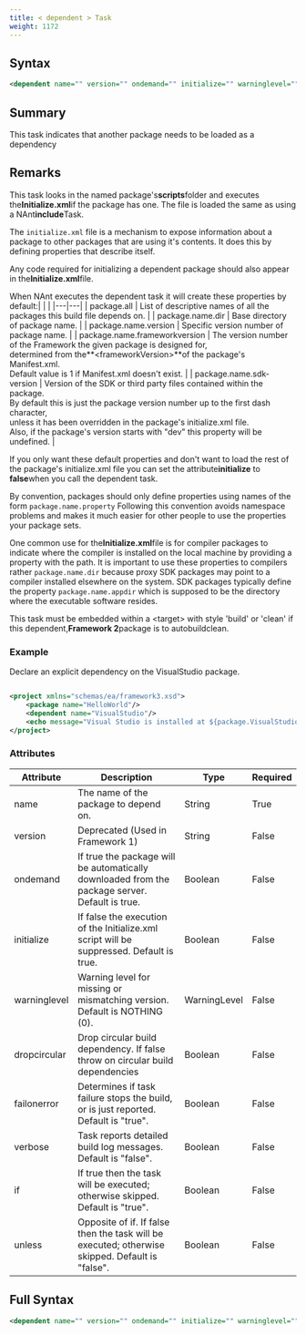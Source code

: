```yaml
---
title: < dependent > Task
weight: 1172
---
```

## Syntax
```xml
<dependent name="" version="" ondemand="" initialize="" warninglevel="" dropcircular="" failonerror="" verbose="" if="" unless="" />
```
## Summary ##
This task indicates that another package needs to be loaded as a dependency

## Remarks ##
This task looks in the named package&#39;s**scripts**folder
and executes the**Initialize.xml**if the package has one.
The file is loaded the same as using a NAnt**include**Task.

The `initialize.xml` file is a mechanism to expose information
about a package to other packages that are using it&#39;s contents.
It does this by defining properties that describe itself.

Any code required for initializing a dependent package should also appear in the**Initialize.xml**file.

When NAnt executes the dependent task it will create these properties by default:|   |   |
|---|---|
| package.all | List of descriptive names of all the packages this build file depends on. | 
| package.name.dir | Base directory of package name. | 
| package.name.version | Specific version number of package name. | 
| package.name.frameworkversion | The version number of the Framework the given package is designed for,<br>determined from the**&lt;frameworkVersion&gt;**of the package&#39;s Manifest.xml.<br>Default value is 1 if Manifest.xml doesn&#39;t exist. | 
| package.name.sdk-version | Version of the SDK or third party files contained within the package.<br>By default this is just the package version number up to the first dash character,<br>unless it has been overridden in the package&#39;s initialize.xml file.<br>Also, if the package&#39;s version starts with &quot;dev&quot; this property will be undefined. | 



If you only want these default properties and don&#39;t want to load the rest of the package&#39;s initialize.xml file
you can set the attribute**initialize** to **false**when you call the dependent task.

By convention, packages should only define properties using
names of the form `package.name.property` Following this convention avoids namespace problems and makes
it much easier for other people to use the properties your package sets.

One common use for the**Initialize.xml**file is for compiler packages to indicate where
the compiler is installed on the local machine by providing a property with the path.
It is important to use these properties to compilers rather `package.name.dir` because proxy SDK packages may point to a compiler installed elsewhere on the system.
SDK packages typically define the property `package.name.appdir` which is supposed to be the directory where the executable software resides.

This task must be embedded within a &lt;target&gt; with style &#39;build&#39;
or &#39;clean&#39; if this dependent,**Framework 2**package is to autobuildclean.



### Example ###
Declare an explicit dependency on the VisualStudio package.


```xml

<project xmlns="schemas/ea/framework3.xsd">
    <package name="HelloWorld"/>
    <dependent name="VisualStudio"/>
    <echo message="Visual Studio is installed at ${package.VisualStudio.appdir}"/>
</project>
```



### Attributes
| Attribute | Description | Type | Required |
| --------- | ----------- | ---- | -------- |
| name | The name of the package to depend on. | String | True |
| version | Deprecated (Used in Framework 1) | String | False |
| ondemand | If true the package will be automatically downloaded from the package server. Default is true. | Boolean | False |
| initialize | If false the execution of the Initialize.xml script will be suppressed. Default is true. | Boolean | False |
| warninglevel | Warning level for missing or mismatching version. Default is NOTHING (0). | WarningLevel | False |
| dropcircular | Drop circular build dependency. If false throw on circular build dependencies | Boolean | False |
| failonerror | Determines if task failure stops the build, or is just reported. Default is &quot;true&quot;. | Boolean | False |
| verbose | Task reports detailed build log messages.  Default is &quot;false&quot;. | Boolean | False |
| if | If true then the task will be executed; otherwise skipped. Default is &quot;true&quot;. | Boolean | False |
| unless | Opposite of if.  If false then the task will be executed; otherwise skipped. Default is &quot;false&quot;. | Boolean | False |

## Full Syntax
```xml
<dependent name="" version="" ondemand="" initialize="" warninglevel="" dropcircular="" failonerror="" verbose="" if="" unless="" />
```
